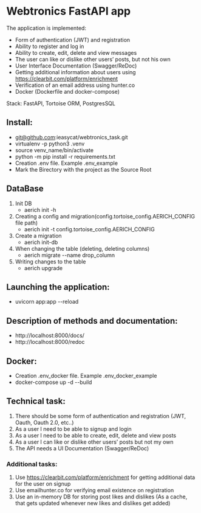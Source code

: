 # Webtronics FastAPI app

The application is implemented:

- Form of authentication (JWT) and registration
- Ability to register and log in
- Ability to create, edit, delete and view messages
- The user can like or dislike other users’ posts, but not his own 
- User Interface Documentation (Swagger/ReDoc)
- Getting additional information about users using https://clearbit.com/platform/enrichment
- Verification of an email address using hunter.co
- Docker (Dockerfile and docker-compose)

Stack: FastAPI, Tortoise ORM, PostgresSQL

## Install:

   - git@github.com:ieasycat/webtronics_task.git 
   - virtualenv -p python3 .venv
   - source venv_name/bin/activate
   - python -m pip install -r requirements.txt
   - Creation .env file. Example .env_example
   - Mark the Вirectory with the project as the Source Root

## DataBase

1. Init DB
   - aerich init -h
2. Creating a config and migration(config.tortoise_config.AERICH_CONFIG file path) 
   - aerich init -t config.tortoise_config.AERICH_CONFIG
3. Create a migration
   - aerich init-db
4. When changing the table (deleting, deleting columns)
   - aerich migrate --name drop_column
5. Writing changes to the table
    - aerich upgrade


## Launching the application:

   - uvicorn app:app --reload

## Description of methods and documentation:

   - http://localhost:8000/docs/
   - http://localhost:8000/redoc

## Docker:

   - Creation .env_docker file. Example .env_docker_example
   - docker-compose up -d --build

## Technical task:

1. There should be some form of authentication and registration (JWT, Oauth, Oauth 2.0, etc..)
2. As a user I need to be able to signup and login
3. As a user I need to be able to create, edit, delete and view posts
4. As a user I can like or dislike other users’ posts but not my own 
5. The API needs a UI Documentation (Swagger/ReDoc)


### Additional tasks:

1. Use https://clearbit.com/platform/enrichment for getting additional data for the user on signup
2. Use emailhunter.co for verifying email existence on registration
3. Use an in-memory DB for storing post likes and dislikes (As a cache, that gets updated whenever new likes and dislikes get added) 
